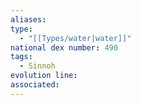 ```yaml
---
aliases: 
type:
  - "[[Types/water|water]]"
national dex number: 490
tags:
  - Sinnoh
evolution line: 
associated:
---
```

